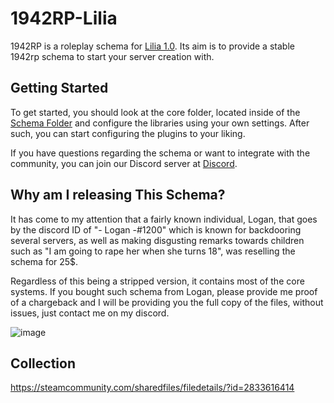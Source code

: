 # 1942RP-Lilia
 
1942RP is a roleplay schema for [Lilia 1.0](https://github.com/bleonheart/Lilia). Its aim is to provide a stable 1942rp schema to start your server creation with.

## Getting Started

To get started, you should look at the core folder, located inside of the [Schema Folder](https://github.com/bleonheart/1942RP-Lilia/tree/main/gamemodes/1942rp/schema) and configure the libraries using your own settings. After such, you can start configuring the plugins to your liking.

If you have questions regarding the schema or want to integrate with the community, you can join our Discord server at [Discord](https://discord.gg/RTcVq92HsH).

## Why am I releasing This Schema?

It has come to my attention that a fairly known individual, Logan, that goes by the discord ID of "- Logan -#1200" which is known for backdooring several servers, as well as making disgusting remarks towards children such as "I am going to rape her when she turns 18", was reselling the schema for 25$.

Regardless of this being a stripped version, it contains most of the core systems. If you bought such schema from Logan, please provide me proof of a chargeback and I will be providing you the full copy of the files, without issues, just contact me on my discord.

![image](https://user-images.githubusercontent.com/33399712/236051550-4147b1de-d116-4043-acf3-20c99b86af93.png)

## Collection

https://steamcommunity.com/sharedfiles/filedetails/?id=2833616414
